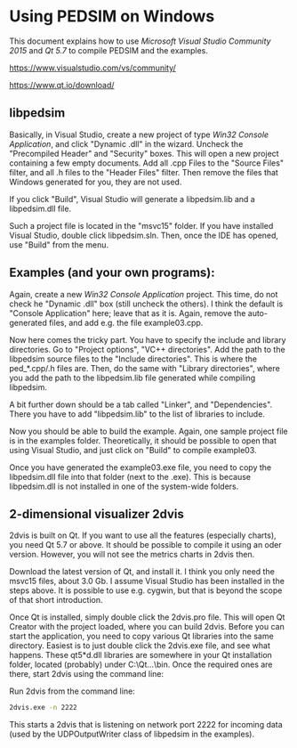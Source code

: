 Using PEDSIM on Windows
=======================

This document explains how to use _Microsoft Visual Studio Community 2015_ and _Qt 5.7_ to compile PEDSIM and the examples.

https://www.visualstudio.com/vs/community/

https://www.qt.io/download/

libpedsim
---------

Basically, in Visual Studio, create a new project of type _Win32 Console Application_, and click "Dynamic .dll" in the wizard. Uncheck the "Precompiled Header" and "Security" boxes. This will open a new project containing a few empty documents. Add all .cpp Files to the "Source Files" filter, and all .h files to the "Header Files" filter. Then remove the files that Windows generated for you, they are not used.

If you click "Build", Visual Studio will generate a libpedsim.lib and a libpedsim.dll file.

Such a project file is located in the "msvc15" folder. If you have installed Visual Studio, double click libpedsim.sln. Then, once the IDE has opened, use "Build" from the menu.


Examples (and your own programs):
---------------------------------

Again, create a new _Win32 Console Application_ project. This time, do not check he "Dynamic .dll" box (still uncheck the others). I think the default is "Console Application" here; leave that as it is. Again, remove the auto-generated files, and add e.g. the file example03.cpp.

Now here comes the tricky part. You have to specify the include and library directories. Go to "Project options", "VC++ directories". Add the path to the libpedsim source files to the "Include directories". This is where the ped_*.cpp/.h files are. Then, do the same with "Library directories", where you add the path to the libpedsim.lib file generated while compiling libpedsim.

A bit further down should be a tab called "Linker", and "Dependencies". There you have to add "libpedsim.lib" to the list of libraries to include.

Now you should be able to build the example. Again, one sample project file is in the examples folder. Theoretically, it should be possible to open that using Visual Studio, and just click on "Build" to compile example03.

Once you have generated the example03.exe file, you need to copy the libpedsim.dll file into that folder (next to the .exe). This is because libpedsim.dll is not installed in one of the system-wide folders.


2-dimensional visualizer 2dvis
------------------------------

2dvis is built on Qt. If you want to use all the features (especially charts), you need Qt 5.7 or above. It should be possible to compile it using an oder version. However, you will not see the metrics charts in 2dvis then.

Download the latest version of Qt, and install it. I think you only need the msvc15 files, about 3.0 Gb. I assume Visual Studio has been installed in the steps above. It is possible to use e.g. cygwin, but that is beyond the scope of that short introduction.

Once Qt is installed, simply double click the 2dvis.pro file. This will open Qt Creator with the project loaded, where you can build 2dvis. Before you can start the application, you need to copy various Qt libraries into the same directory. Easiest is to just double click the 2dvis.exe file, and see what happens. These qt5*d.dll libraries are somewhere in your Qt installation folder, located (probably) under C:\Qt\...\bin. Once the required ones are there, start 2dvis using the command line:


Run 2dvis from the command line:
~~~~ .sh
2dvis.exe -n 2222
~~~~

This starts a 2dvis that is listening on network port 2222 for incoming data (used by the UDPOutputWriter class of libpedsim in the examples).
